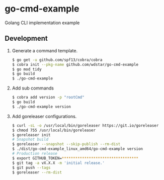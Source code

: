 # go-cmd-example
Golang CLI implementation example

## Development

1. Generate a command template.
    ```bash
    $ go get -u github.com/spf13/cobra/cobra
    $ cobra init --pkg-name github.com/wdstar/go-cmd-example
    $ go mod tidy
    $ go build
    $ ./go-cmd-example 
    ```
1. Add sub commands
    ```bash
    $ cobra add version -p "rootCmd"
    $ go build
    $ ./go-cmd-example version
    ```
1. Add goreleaser configurations.
    ```bash
    $ curl -sL -o /usr/local/bin/goreleaser https://git.io/goreleaser
    $ chmod 755 /usr/local/bin/goreleaser
    $ goreleaser init
    # Snapshot build
    $ goreleaser --snapshot --skip-publish --rm-dist
    $ ./dist/go-cmd-example_linux_amd64/go-cmd-example version
    # Production release
    $ export GITHUB_TOKEN=**********************************
    $ git tag -a vX.X.X -m 'initial release.'
    $ git push --tags
    $ goreleaser --rm-dist
    ```
